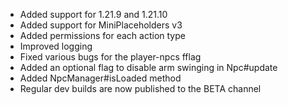 - Added support for 1.21.9 and 1.21.10
- Added support for MiniPlaceholders v3
- Added permissions for each action type
- Improved logging
- Fixed various bugs for the player-npcs fflag
- Added an optional flag to disable arm swinging in Npc#update
- Added NpcManager#isLoaded method
- Regular dev builds are now published to the BETA channel